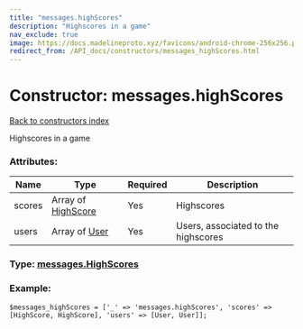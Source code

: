 ```yaml
---
title: "messages.highScores"
description: "Highscores in a game"
nav_exclude: true
image: https://docs.madelineproto.xyz/favicons/android-chrome-256x256.png
redirect_from: /API_docs/constructors/messages_highScores.html
---
```

# Constructor: messages.highScores  
[Back to constructors index](/API_docs/constructors/index.html)



Highscores in a game

### Attributes:

| Name     |    Type       | Required | Description |
|----------|---------------|----------|-------------|
|scores|Array of [HighScore](/API_docs/types/HighScore.html) | Yes|Highscores|
|users|Array of [User](/API_docs/types/User.html) | Yes|Users, associated to the highscores|



### Type: [messages.HighScores](/API_docs/types/messages.HighScores.html)


### Example:

```
$messages_highScores = ['_' => 'messages.highScores', 'scores' => [HighScore, HighScore], 'users' => [User, User]];
```  
